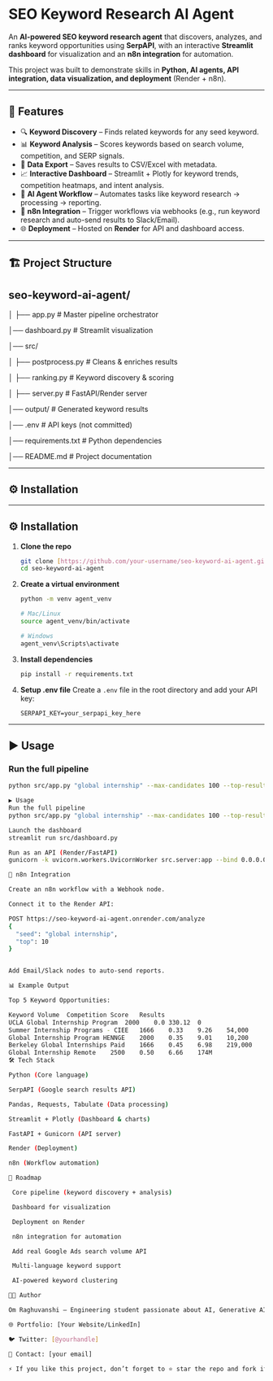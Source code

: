 # SEO Keyword Research AI Agent  

An **AI-powered SEO keyword research agent** that discovers, analyzes, and ranks keyword opportunities using **SerpAPI**, with an interactive **Streamlit dashboard** for visualization and an **n8n integration** for automation.  

This project was built to demonstrate skills in **Python, AI agents, API integration, data visualization, and deployment** (Render + n8n).  

---

## 🚀 Features  

- 🔍 **Keyword Discovery** – Finds related keywords for any seed keyword.  
- 📊 **Keyword Analysis** – Scores keywords based on search volume, competition, and SERP signals.  
- 📂 **Data Export** – Saves results to CSV/Excel with metadata.  
- 📈 **Interactive Dashboard** – Streamlit + Plotly for keyword trends, competition heatmaps, and intent analysis.  
- 🤖 **AI Agent Workflow** – Automates tasks like keyword research → processing → reporting.  
- 🔗 **n8n Integration** – Trigger workflows via webhooks (e.g., run keyword research and auto-send results to Slack/Email).  
- 🌐 **Deployment** – Hosted on **Render** for API and dashboard access.  

---

## 🏗️ Project Structure  

## seo-keyword-ai-agent/
│
├── app.py # Master pipeline orchestrator

│──  dashboard.py # Streamlit visualization

│── src/

│ ├── postprocess.py # Cleans & enriches results

│ ├── ranking.py # Keyword discovery & scoring

│ ├── server.py # FastAPI/Render server

│── output/ # Generated keyword results

│── .env # API keys (not committed)

│── requirements.txt # Python dependencies

│── README.md # Project documentation



---

## ⚙️ Installation  

---

## ⚙️ Installation

1.  **Clone the repo**
    ```bash
    git clone [https://github.com/your-username/seo-keyword-ai-agent.git](https://github.com/your-username/seo-keyword-ai-agent.git)
    cd seo-keyword-ai-agent
    ```

2.  **Create a virtual environment**
    ```bash
    python -m venv agent_venv
    
    # Mac/Linux
    source agent_venv/bin/activate
    
    # Windows
    agent_venv\Scripts\activate
    ```

3.  **Install dependencies**
    ```bash
    pip install -r requirements.txt
    ```

4.  **Setup .env file**
    Create a `.env` file in the root directory and add your API key:
    ```
    SERPAPI_KEY=your_serpapi_key_here
    ```

---

## ▶️ Usage

### Run the full pipeline
```bash
python src/app.py "global internship" --max-candidates 100 --top-results 50

▶️ Usage
Run the full pipeline
python src/app.py "global internship" --max-candidates 100 --top-results 50

Launch the dashboard
streamlit run src/dashboard.py

Run as an API (Render/FastAPI)
gunicorn -k uvicorn.workers.UvicornWorker src.server:app --bind 0.0.0.0:8000 --workers 2

🔗 n8n Integration

Create an n8n workflow with a Webhook node.

Connect it to the Render API:

POST https://seo-keyword-ai-agent.onrender.com/analyze
{
  "seed": "global internship",
  "top": 10
}


Add Email/Slack nodes to auto-send reports.

📊 Example Output

Top 5 Keyword Opportunities:

Keyword	Volume	Competition	Score	Results
UCLA Global Internship Program	2000	0.0	330.12	0
Summer Internship Programs - CIEE	1666	0.33	9.26	54,000
Global Internship Program HENNGE	2000	0.35	9.01	10,200
Berkeley Global Internships Paid	1666	0.45	6.98	219,000
Global Internship Remote	2500	0.50	6.66	174M
🛠️ Tech Stack

Python (Core language)

SerpAPI (Google search results API)

Pandas, Requests, Tabulate (Data processing)

Streamlit + Plotly (Dashboard & charts)

FastAPI + Gunicorn (API server)

Render (Deployment)

n8n (Workflow automation)

📌 Roadmap

 Core pipeline (keyword discovery + analysis)

 Dashboard for visualization

 Deployment on Render

 n8n integration for automation

 Add real Google Ads search volume API

 Multi-language keyword support

 AI-powered keyword clustering

👨‍💻 Author

Om Raghuvanshi – Engineering student passionate about AI, Generative AI, and Travel Filmmaking.

🌐 Portfolio: [Your Website/LinkedIn]

🐦 Twitter: [@yourhandle]

📧 Contact: [your email]

⚡ If you like this project, don’t forget to ⭐ star the repo and fork it!




